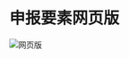 # 申报要素网页版

![网页版](https://img.alicdn.com/imgextra/i1/533062069/O1CN01Exjlt71R9eAmPJQjA_!!533062069.gif)

